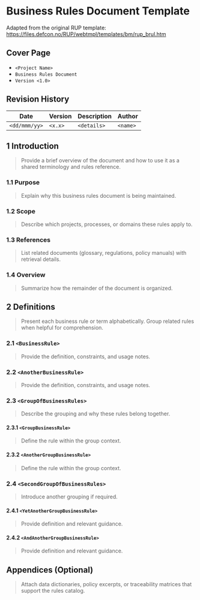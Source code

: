 # Business Rules Document Template

Adapted from the original RUP template: https://files.defcon.no/RUP/webtmpl/templates/bm/rup_brul.htm

## Cover Page
- `<Project Name>`
- `Business Rules Document`
- `Version <1.0>`

## Revision History
| Date | Version | Description | Author |
| --- | --- | --- | --- |
| `<dd/mmm/yy>` | `<x.x>` | `<details>` | `<name>` |

## 1 Introduction
> Provide a brief overview of the document and how to use it as a shared terminology and rules reference.

### 1.1 Purpose
> Explain why this business rules document is being maintained.

### 1.2 Scope
> Describe which projects, processes, or domains these rules apply to.

### 1.3 References
> List related documents (glossary, regulations, policy manuals) with retrieval details.

### 1.4 Overview
> Summarize how the remainder of the document is organized.

## 2 Definitions
> Present each business rule or term alphabetically. Group related rules when helpful for comprehension.

### 2.1 `<BusinessRule>`
> Provide the definition, constraints, and usage notes.

### 2.2 `<AnotherBusinessRule>`
> Provide the definition, constraints, and usage notes.

### 2.3 `<GroupOfBusinessRules>`
> Describe the grouping and why these rules belong together.

#### 2.3.1 `<GroupBusinessRule>`
> Define the rule within the group context.

#### 2.3.2 `<AnotherGroupBusinessRule>`
> Define the rule within the group context.

### 2.4 `<SecondGroupOfBusinessRules>`
> Introduce another grouping if required.

#### 2.4.1 `<YetAnotherGroupBusinessRule>`
> Provide definition and relevant guidance.

#### 2.4.2 `<AndAnotherGroupBusinessRule>`
> Provide definition and relevant guidance.

## Appendices (Optional)
> Attach data dictionaries, policy excerpts, or traceability matrices that support the rules catalog.
